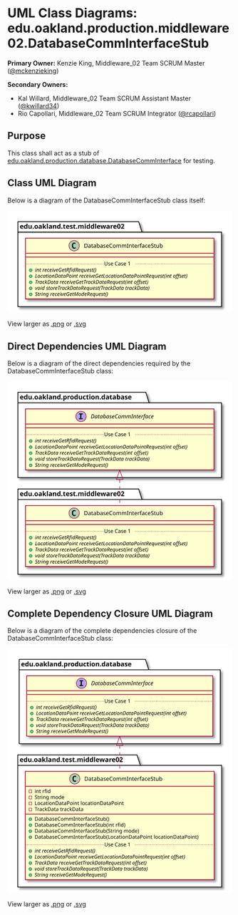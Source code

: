 # UML Class Diagrams: edu.oakland.production.middleware02.DatabaseCommInterfaceStub

**Primary Owner:** Kenzie King, Middleware_02 Team SCRUM Master ([@mckenzieking](https://github.com/mckenzieking/))

**Secondary Owners:**

- Kal Willard, Middleware_02 Team SCRUM Assistant Master ([@kwillard34](https://github.com/kwillard34/))
- Rio Capollari, Middleware_02 Team SCRUM Integrator ([@rcapollari](https://github.com/rcapollari/))

## Purpose

This class shall act as a stub of [edu.oakland.production.database.DatabaseCommInterface](../../../database/production/DatabaseCommInterface) for testing.

## Class UML Diagram

Below is a diagram of the DatabaseCommInterfaceStub class itself:

![DatabaseCommInterfaceStub](./DatabaseCommInterfaceStub.svg)

View larger as [.png](./DatabaseCommInterfaceStub.png) or [.svg](./DatabaseCommInterfaceStub.svg)

## Direct Dependencies UML Diagram

Below is a diagram of the direct dependencies required by the DatabaseCommInterfaceStub class:

![DatabaseCommInterfaceStub Direct Dependencies](./DatabaseCommInterfaceStub_DirectDependencies.svg)

View larger as [.png](./DatabaseCommInterfaceStub_DirectDependencies.png) or [.svg](./DatabaseCommInterfaceStub_DirectDependencies.svg)

## Complete Dependency Closure UML Diagram

Below is a diagram of the complete dependencies closure of the DatabaseCommInterfaceStub class:

![DatabaseCommInterfaceStub Dependency Closure](./DatabaseCommInterfaceStub_Closure.svg)

View larger as [.png](./DatabaseCommInterfaceStub_Closure.png) or [.svg](./DatabaseCommInterfaceStub_Closure.svg)
